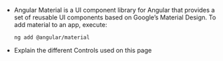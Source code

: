 - Angular Material is a UI component library for Angular that provides a set of reusable UI components based on Google’s Material Design. To add material to an app, execute:

  ```
  ng add @angular/material
  ```

- Explain the different Controls used on this page
